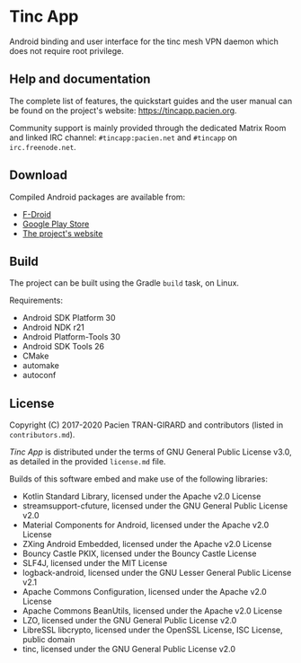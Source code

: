 Tinc App
========

Android binding and user interface for the tinc mesh VPN daemon which does not require root privilege.


Help and documentation
----------------------

The complete list of features, the quickstart guides and the user manual can be found on the project's website: https://tincapp.pacien.org.

Community support is mainly provided through the dedicated Matrix Room and linked IRC channel: `#tincapp:pacien.net` and `#tincapp` on `irc.freenode.net`.


Download
--------

Compiled Android packages are available from:

* [F-Droid](https://f-droid.org/packages/org.pacien.tincapp/)
* [Google Play Store](https://play.google.com/store/apps/details?id=org.pacien.tincapp)
* [The project's website](https://tincapp.pacien.org)


Build
-----

The project can be built using the Gradle `build` task, on Linux.

Requirements:

- Android SDK Platform 30
- Android NDK r21
- Android Platform-Tools 30
- Android SDK Tools 26
- CMake
- automake
- autoconf


License
-------

Copyright (C) 2017-2020 Pacien TRAN-GIRARD and contributors (listed in `contributors.md`).

_Tinc App_ is distributed under the terms of GNU General Public License v3.0,
as detailed in the provided `license.md` file.

Builds of this software embed and make use of the following libraries:

* Kotlin Standard Library, licensed under the Apache v2.0 License
* streamsupport-cfuture, licensed under the GNU General Public License v2.0
* Material Components for Android, licensed under the Apache v2.0 License
* ZXing Android Embedded, licensed under the Apache v2.0 License
* Bouncy Castle PKIX, licensed under the Bouncy Castle License
* SLF4J, licensed under the MIT License
* logback-android, licensed under the GNU Lesser General Public License v2.1
* Apache Commons Configuration, licensed under the Apache v2.0 License
* Apache Commons BeanUtils, licensed under the Apache v2.0 License
* LZO, licensed under the GNU General Public License v2.0
* LibreSSL libcrypto, licensed under the OpenSSL License, ISC License, public domain
* tinc, licensed under the GNU General Public License v2.0
